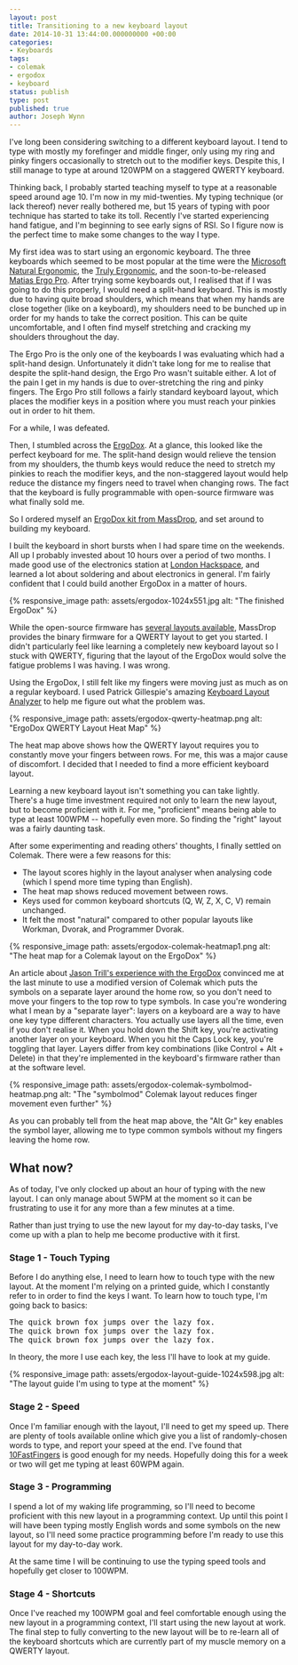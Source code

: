 ```yaml
---
layout: post
title: Transitioning to a new keyboard layout
date: 2014-10-31 13:44:00.000000000 +00:00
categories:
- Keyboards
tags:
- colemak
- ergodox
- keyboard
status: publish
type: post
published: true
author: Joseph Wynn
---
```


I've long been considering switching to a different keyboard layout. I tend to type with mostly my forefinger and middle finger, only using my ring and pinky fingers occasionally to stretch out to the modifier keys. Despite this, I still manage to type at around 120WPM on a staggered QWERTY keyboard.

Thinking back, I probably started teaching myself to type at a reasonable speed around age 10. I'm now in my mid-twenties. My typing technique (or lack thereof) never really bothered me, but 15 years of typing with poor technique has started to take its toll. Recently I've started experiencing hand fatigue, and I'm beginning to see early signs of RSI. So I figure now is the perfect time to make some changes to the way I type.<!--more-->

My first idea was to start using an ergonomic keyboard. The three keyboards which seemed to be most popular at the time were the [Microsoft Natural Ergonomic](http://www.microsoft.com/hardware/en-gb/p/natural-ergonomic-keyboard-4000), the [Truly Ergonomic](https://www.trulyergonomic.com/store/index.php), and the soon-to-be-released [Matias Ergo Pro](http://matias.ca/ergopro/pc/). After trying some keyboards out, I realised that if I was going to do this properly, I would need a split-hand keyboard. This is mostly due to having quite broad shoulders, which means that when my hands are close together (like on a keyboard), my shoulders need to be bunched up in order for my hands to take the correct position. This can be quite uncomfortable, and I often find myself stretching and cracking my shoulders throughout the day.

The Ergo Pro is the only one of the keyboards I was evaluating which had a split-hand design. Unfortunately it didn't take long for me to realise that despite the split-hand design, the Ergo Pro wasn't suitable either. A lot of the pain I get in my hands is due to over-stretching the ring and pinky fingers. The Ergo Pro still follows a fairly standard keyboard layout, which places the modifier keys in a position where you must reach your pinkies out in order to hit them.

For a while, I was defeated.

Then, I stumbled across the [ErgoDox](http://ergodox.org/). At a glance, this looked like the perfect keyboard for me. The split-hand design would relieve the tension from my shoulders, the thumb keys would reduce the need to stretch my pinkies to reach the modifier keys, and the non-staggered layout would help reduce the distance my fingers need to travel when changing rows. The fact that the keyboard is fully programmable with open-source firmware was what finally sold me.

So I ordered myself an [ErgoDox kit from MassDrop](https://www.massdrop.com/buy/ergodox), and set around to building my keyboard.

I built the keyboard in short bursts when I had spare time on the weekends. All up I probably invested about 10 hours over a period of two months. I made good use of the electronics station at [London Hackspace](https://london.hackspace.org.uk/), and learned a lot about soldering and about electronics in general. I'm fairly confident that I could build another ErgoDox in a matter of hours.

{% responsive_image path: assets/ergodox-1024x551.jpg alt: "The finished ErgoDox" %}

While the open-source firmware has [several layouts available](https://github.com/wildlyinaccurate/ergodox-firmware/tree/master/src/keyboard/ergodox/layout), MassDrop provides the binary firmware for a QWERTY layout to get you started. I didn't particularly feel like learning a completely new keyboard layout so I stuck with QWERTY, figuring that the layout of the ErgoDox would solve the fatigue problems I was having. I was wrong.

Using the ErgoDox, I still felt like my fingers were moving just as much as on a regular keyboard. I used Patrick Gillespie's amazing [Keyboard Layout Analyzer](http://patorjk.com/keyboard-layout-analyzer) to help me figure out what the problem was.

{% responsive_image path: assets/ergodox-qwerty-heatmap.png alt: "ErgoDox QWERTY Layout Heat Map" %}

The heat map above shows how the QWERTY layout requires you to constantly move your fingers between rows. For me, this was a major cause of discomfort. I decided that I needed to find a more efficient keyboard layout.

Learning a new keyboard layout isn't something you can take lightly. There's a huge time investment required not only to learn the new layout, but to become proficient with it. For me, "proficient" means being able to type at least 100WPM -- hopefully even more. So finding the "right" layout was a fairly daunting task.

After some experimenting and reading others' thoughts, I finally settled on Colemak. There were a few reasons for this:

*   The layout scores highly in the layout analyser when analysing code (which I spend more time typing than English).
*   The heat map shows reduced movement between rows.
*   Keys used for common keyboard shortcuts (Q, W, Z, X, C, V) remain unchanged.
*   It felt the most "natural" compared to other popular layouts like Workman, Dvorak, and Programmer Dvorak.

{% responsive_image path: assets/ergodox-colemak-heatmap1.png alt: "The heat map for a Colemak layout on the ErgoDox" %}

An article about [Jason Trill's experience with the ErgoDox](http://jjt.io/2013/11/25/why-any-developer-should-check-out-the-ergodox-keyboard/) convinced me at the last minute to use a modified version of Colemak which puts the symbols on a separate layer around the home row, so you don't need to move your fingers to the top row to type symbols. In case you're wondering what I mean by a "separate layer": layers on a keyboard are a way to have one key type different characters. You actually use layers all the time, even if you don't realise it. When you hold down the Shift key, you're activating another layer on your keyboard. When you hit the Caps Lock key, you're toggling that layer. Layers differ from key combinations (like Control + Alt + Delete) in that they're implemented in the keyboard's firmware rather than at the software level.

{% responsive_image path: assets/ergodox-colemak-symbolmod-heatmap.png alt: "The "symbolmod" Colemak layout reduces finger movement even further" %}

As you can probably tell from the heat map above, the "Alt Gr" key enables the symbol layer, allowing me to type common symbols without my fingers leaving the home row.

## What now?

As of today, I've only clocked up about an hour of typing with the new layout. I can only manage about 5WPM at the moment so it can be frustrating to use it for any more than a few minutes at a time.

Rather than just trying to use the new layout for my day-to-day tasks, I've come up with a plan to help me become productive with it first.

### Stage 1 - Touch Typing

Before I do anything else, I need to learn how to touch type with the new layout. At the moment I'm relying on a printed guide, which I constantly refer to in order to find the keys I want. To learn how to touch type, I'm going back to basics:

<pre class="no-highlight">The quick brown fox jumps over the lazy fox.
The quick brown fox jumps over the lazy fox.
The quick brown fox jumps over the lazy fox.</pre>

In theory, the more I use each key, the less I'll have to look at my guide.

{% responsive_image path: assets/ergodox-layout-guide-1024x598.jpg alt: "The layout guide I'm using to type at the moment" %}

### Stage 2 - Speed

Once I'm familiar enough with the layout, I'll need to get my speed up. There are plenty of tools available online which give you a list of randomly-chosen words to type, and report your speed at the end. I've found that [10FastFingers](http://10fastfingers.com/typing-test/english) is good enough for my needs. Hopefully doing this for a week or two will get me typing at least 60WPM again.

### Stage 3 - Programming

I spend a lot of my waking life programming, so I'll need to become proficient with this new layout in a programming context. Up until this point I will have been typing mostly English words and some symbols on the new layout, so I'll need some practice programming before I'm ready to use this layout for my day-to-day work.

At the same time I will be continuing to use the typing speed tools and hopefully get closer to 100WPM.

### Stage 4 - Shortcuts

Once I've reached my 100WPM goal and feel comfortable enough using the new layout in a programming context, I'll start using the new layout at work. The final step to fully converting to the new layout will be to re-learn all of the keyboard shortcuts which are currently part of my muscle memory on a QWERTY layout.
